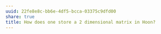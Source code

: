 ```yaml
---
uuid: 22fe8e8c-bb6e-4df5-bcca-03375c9dfd00
share: true
title: How does one store a 2 dimensional matrix in Hoon?
---
```

